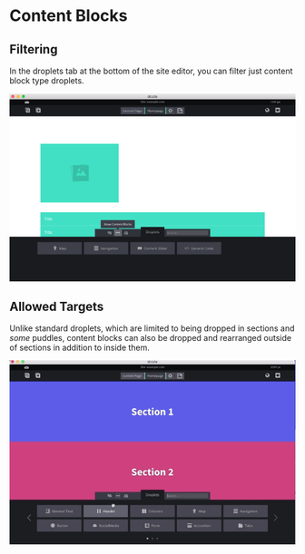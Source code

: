 # Content Blocks

## Filtering
In the droplets tab at the bottom of the site editor, you can filter just content block type droplets.

![filter content blocks](./filter-content-blocks.png)

## Allowed Targets
Unlike standard droplets, which are limited to being dropped in sections and _some_ puddles, content blocks can also be dropped and rearranged outside of sections in addition to inside them.

![drop content blocks](./content-blocks-drop.gif)
